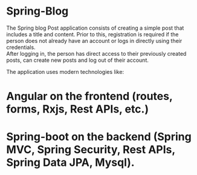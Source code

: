 # Spring-Blog
The Spring blog Post application consists of creating a simple post that includes a title and content. 
Prior to this, registration is required if the person does not already have an account or logs in directly using their credentials.   
After logging in, the person has direct access to their previously created posts, can create new posts and log out of their account.

The application uses modern technologies like: 

# Angular on the frontend (routes, forms, Rxjs, Rest APIs, etc.) 
# Spring-boot on the backend (Spring MVC, Spring Security, Rest APIs, Spring Data JPA, Mysql).
